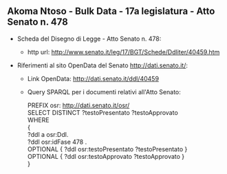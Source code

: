## Akoma Ntoso - Bulk Data - 17a legislatura - Atto Senato n. 478 ##

* Scheda del Disegno di Legge - Atto Senato n. 478:
	* http url: http://www.senato.it/leg/17/BGT/Schede/Ddliter/40459.htm

* Riferimenti al sito OpenData del Senato http://dati.senato.it/:
	* Link OpenData: http://dati.senato.it/ddl/40459
	* Query SPARQL per i documenti relativi all'Atto Senato:

        PREFIX osr: <http://dati.senato.it/osr/>  
		SELECT DISTINCT ?testoPresentato ?testoApprovato  
		WHERE  
		{  
		    ?ddl a osr:Ddl.  
		    ?ddl osr:idFase 478 .  
		    OPTIONAL { ?ddl osr:testoPresentato ?testoPresentato }  
		    OPTIONAL { ?ddl osr:testoApprovato ?testoApprovato }  
		}
		